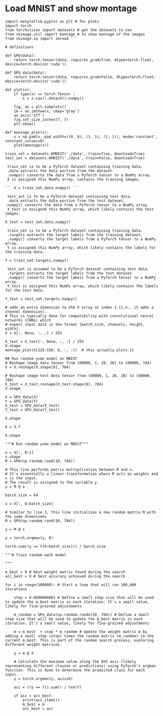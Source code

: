 # Load MNIST and show montage

``` import numpy as np # basic python
import matplotlib.pyplot as plt # for plots
import torch
from torchvision import datasets # get the datasets to use
from skimage.util import montage # to show montage of the images
from skimage.io import imread ```

# definitions

def GPU(data):
    return torch.tensor(data, requires_grad=True, dtype=torch.float, device=torch.device('cuda'))

def GPU_data(data):
    return torch.tensor(data, requires_grad=False, dtype=torch.float, device=torch.device('cuda'))

def plot(x):
    if type(x) == torch.Tensor :
        x = x.cpu().detach().numpy()

    fig, ax = plt.subplots()
    im = ax.imshow(x, cmap='gray')
    ax.axis('off')
    fig.set_size_inches(7, 7)
    plt.show()

def montage_plot(x):
    x = np.pad(x, pad_width=((0, 0), (1, 1), (1, 1)), mode='constant', constant_values=0)
    plot(montage(x))

train_set = datasets.KMNIST('./data', train=True, download=True)
test_set = datasets.KMNIST('./data', train=False, download=True)

 train_set is to be a PyTorch dataset containing training data.
 .data extracts the data portion from the dataset.
 .numpy() converts the data from a PyTorch tensor to a NumPy array.
 X is assigned this NumPy array, contains the training images.

``` X = train_set.data.numpy() ```

 test_set is to be a PyTorch dataset containing test data.
 .data extracts the data portion from the test dataset.
.numpy() converts the data from a PyTorch tensor to a NumPy array.
 X_test is assigned this NumPy array, which likely contains the test images.

X_test = test_set.data.numpy()

 train_set is to be a PyTorch dataset containing training data.
 .targets extracts the target labels from the training dataset.
 .numpy() converts the target labels from a PyTorch tensor to a NumPy array.
 Y is assigned this NumPy array, which likely contains the labels for the training data.

Y = train_set.targets.numpy()

 test_set is assumed to be a PyTorch dataset containing test data.
 .targets extracts the target labels from the test dataset.
 .numpy() converts the target labels from a PyTorch tensor to a NumPy array.
 Y_test is assigned this NumPy array, which likely contains the labels for the test data.

Y_test = test_set.targets.numpy()

# adds an extra dimension to the X array at index 1 (i.e., it adds a channel dimension).
# This is typically done for compatibility with convolutional neural networks (CNNs) which
# expect input data in the format [batch_size, channels, height, width].
X = X[:, None, :, :] / 255

X_test = X_test[:, None, :, :] / 255
X.shape
montage_plot(X[125:150, 0, :, :])  # this actually plots it

## Run random y=mx model on MNIST
# Reshape image data tensor from (60000, 1, 28, 28) to (60000, 784)
X = X.reshape(X.shape[0], 784)

# Reshape image test data tensor from (60000, 1, 28, 28) to (60000, 784)
X_test = X_test.reshape(X_test.shape[0], 784)
X.shape

X = GPU_data(X)
Y = GPU_data(Y)
X_test = GPU_data(X_test)
Y_test = GPU_data(Y_test)

X.shape

X = X.T

X.shape

"""# Run random y=mx model on MNIST"""

x = X[:, 0:1]
x.shape
M = GPU(np.random.rand(10, 784))

# This line performs matrix multiplication between M and x.
# It's essentially a linear transformation where M acts as weights and x is the input.
# The result is assigned to the variable y.
y = M @ x

batch_size = 64

x = X[:, 0:batch_size]

# Similar to line 3, this line initializes a new random matrix M with the same dimensions
M = GPU(np.random.rand(10, 784))

y = M @ x

y = torch.argmax(y, 0)

torch.sum((y == Y[0:batch_size])) / batch_size

"""# Train random walk model

"""

m_best = 0 # best weight matrix found during the search
acc_best = 0 # best accuracy achieved during the search

for i in range(100000): # Start a loop that will run 100,000 iterations

    step = 0.0000000001 # Define a small step size that will be used to update the m_best matrix in each iteration. It's a small value, likely for fine-grained adjustments

    m_random = GPU_data(np.random.randn(10, 784)) # Define a small step size that will be used to update the m_best matrix in each iteration. It's a small value, likely for fine-grained adjustments

    m = m_best  + step * m_random # Update the weight matrix m by adding a small step (step) times the random matrix (m_random) to the current m_best. This is part of the random search process, exploring different weight matrices.

    y = m @ X

    # Calculate the maximum value along the 0th axis (likely representing different classes or predictions) using PyTorch's argmax function. This is done to determine the predicted class for each input.
    y = torch.argmax(y, axis=0)

    acc = ((y == Y)).sum() / len(Y)

    if acc > acc_best:
        print(acc.item())
        m_best = m
        acc_best = acc

